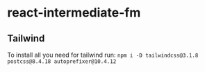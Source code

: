 # react-intermediate-fm

## Tailwind

To install all you need for tailwind run:
`npm i -D tailwindcss@3.1.8 postcss@8.4.18 autoprefixer@10.4.12`
